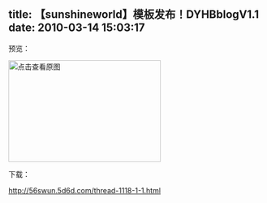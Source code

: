 title: 【sunshineworld】模板发布！DYHBblogV1.1
date: 2010-03-14 15:03:17
---

<p>
	预览：</p>
<p>
	<a href="width/upload/201003/38c7404def27af45e5f96db1b1805e7f-20100314010456.png" id="file:" target="_blank"><img border="0" height="200" src="width/upload/201003/38c7404def27af45e5f96db1b1805e7f-20100314010456.png" title="点击查看原图" width="300" /></a></p>
<p>
	下载：</p>
<p>
	<a href="http://56swun.5d6d.com/thread-1118-1-1.html">http://56swun.5d6d.com/thread-1118-1-1.html</a></p>